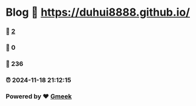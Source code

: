 # Blog :link: https://duhui8888.github.io/ 
### :page_facing_up: [2](https://duhui8888.github.io//tag.html) 
### :speech_balloon: 0 
### :hibiscus: 236 
### :alarm_clock: 2024-11-18 21:12:15 
### Powered by :heart: [Gmeek](https://github.com/Meekdai/Gmeek)
